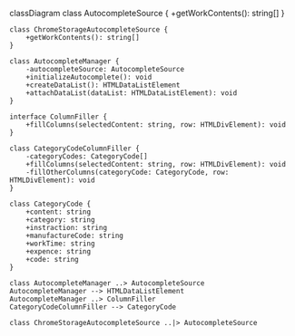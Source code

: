 classDiagram
    class AutocompleteSource {
        +getWorkContents(): string[]
    }

    class ChromeStorageAutocompleteSource {
        +getWorkContents(): string[]
    }

    class AutocompleteManager {
        -autocompleteSource: AutocompleteSource
        +initializeAutocomplete(): void
        +createDataList(): HTMLDataListElement
        +attachDataList(dataList: HTMLDataListElement): void
    }

    interface ColumnFiller {
        +fillColumns(selectedContent: string, row: HTMLDivElement): void
    }

    class CategoryCodeColumnFiller {
        -categoryCodes: CategoryCode[]
        +fillColumns(selectedContent: string, row: HTMLDivElement): void
        -fillOtherColumns(categoryCode: CategoryCode, row: HTMLDivElement): void
    }

    class CategoryCode {
        +content: string
        +category: string
        +instraction: string
        +manufactureCode: string
        +workTime: string
        +expence: string
        +code: string
    }

    class AutocompleteManager ..> AutocompleteSource
    AutocompleteManager --> HTMLDataListElement
    AutocompleteManager ..> ColumnFiller
    CategoryCodeColumnFiller --> CategoryCode

    class ChromeStorageAutocompleteSource ..|> AutocompleteSource
